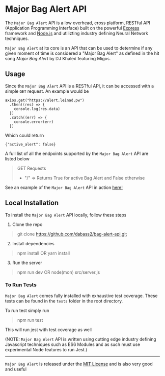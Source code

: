 # Major Bag Alert API

The `Major Bag Alert` API is a low overhead, cross platform, RESTful API (Application Programming Interface) built on the powerful [Express](https://expressjs.com/) framework and [Node.js](https://nodejs.org/en/) and utilizting industry defining Neural Network techniques.

`Major Bag Alert` at its core is an API that can be used to determine if any given moment of time is considered a "Major Bag Alert" as defined in the hit song *Major Bag Alert* by DJ Khaled featuring Migos.

## Usage
Since the `Major Bag Alert` API is a RESTful API, it can be accessed with a simple `GET` request. An example would be

    axios.get("https://alert.leinad.pw")
      .then((res) => {
        console.log(res.data)
      })
      .catch((err) => {
        console.error(err)
      })

Which could return

    {"active_alert": false}

A full list of all the endpoints supported by the `Major Bag Alert` API are listed below

> GET Requests
> - "/" => Returns True for active Bag Alert and False otherwise

See an example of the `Major Bag Alert` API in action [here!](https://github.com/dabass2/Discord-Bot/blob/master/commands/bag.js)

## Local Installation

To install the `Major Bag Alert` API locally, follow these steps

1. Clone the repo
  > git clone https://github.com/dabass2/bag-alert-api.git
2. Install dependencies
  > npm install OR yarn install
3. Run the server
  > npm run dev OR node(mon) src/server.js

### To Run Tests

`Major Bag Alert` comes fully installed with exhaustive test coverage. These tests can be found in the `tests` folder in the root directory.

To run test simply run
> npm run test

This will run jest with test coverage as well

(NOTE: `Major Bag Alert` API is written using cutting edge industry defining Javascript techniques such as ES6 Modules and as such must use experimental Node features to run Jest.)

---

`Major Bag Alert` is released under the [MIT License](https://opensource.org/licenses/MIT) and is also very good and useful